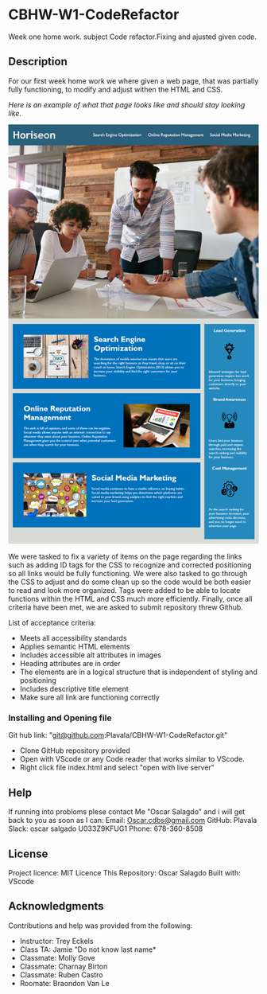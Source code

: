 # CBHW-W1-CodeRefactor
Week one home work. subject Code refactor.Fixing and ajusted given code.

## Description
For our first week home work we where given a web page, that was partially fully functioning, to modify and adjust withen the HTML and 
CSS.

*Here is an example of what that page looks like and should stay looking like.*

![The Horiseon webpage includes a navigation bar, a header image, and cards with text and images at the bottom of the page.](./assets/images/01-html-css-git-homework-demo.png)

We were tasked to fix a variety of items on the page regarding the links such as adding ID tags for the CSS to recognize and corrected positioning so all links would be fully functioning. We were also tasked to go through the CSS to adjust and do some clean up so the code would be both easier to read and look more organized. Tags were added to be able to locate functions within the HTML and CSS much more efficiently. Finally, once all criteria have been met, we are asked to submit repository threw Github. 

List of acceptance criteria:
- Meets all accessibility standards
- Applies semantic HTML elements
- Includes accessible alt attributes in images
- Heading attributes are in order
- The elements are in a logical structure that is independent of styling and positioning
- Includes descriptive title element
- Make sure all link are functioning correctly

### Installing and Opening file

Git hub link: "git@github.com:Plavala/CBHW-W1-CodeRefactor.git"
- Clone GitHub repository provided
- Open with VScode or any Code reader that works similar to VScode.
- Right click file index.html and select "open with live server"

## Help
If running into probloms plese contact Me "Oscar Salagdo" and i will get back to you as soon as I can:
Email: Oscar.cdbs@gmail.com
GitHub: Plavala
Slack: oscar salgado U033Z9KFUG1
Phone: 678-360-8508

## License
Project licence: MIT Licence
This Repository: Oscar Salagdo
Built with: VScode

## Acknowledgments
Contributions and help was provided from the following:
- Instructor: Trey Eckels
- Class TA: Jamie "Do not know last name*
- Classmate: Molly Gove
- Classmate: Charnay Birton
- Classmate: Ruben Castro
- Roomate: Braondon Van Le
